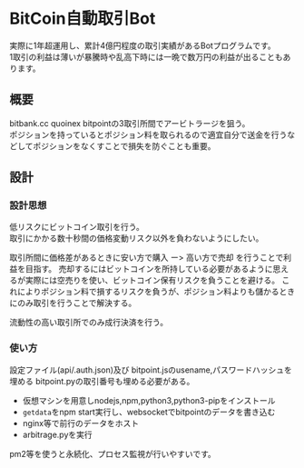 # BitCoin自動取引Bot
実際に1年超運用し、累計4億円程度の取引実績があるBotプログラムです。  
1取引の利益は薄いが暴騰時や乱高下時には一晩で数万円の利益が出ることもあります。


## 概要
bitbank.cc quoinex bitpointの3取引所間でアービトラージを狙う。  
ポジションを持っているとポジション料を取られるので適宜自分で送金を行うなどしてポジションをなくすことで損失を防ぐことも重要。


## 設計
### 設計思想
低リスクにビットコイン取引を行う。  
取引にかかる数十秒間の価格変動リスク以外を負わないようにしたい。

取引所間に価格差があるときに安い方で購入 ー> 高い方で売却 を行うことで利益を目指す。
売却するにはビットコインを所持している必要があるように思えるが実際には空売りを使い、ビットコイン保有リスクを負うことを避ける。
これによりポジション料で損するリスクを負うが、ポジション料よりも儲かるときにのみ取引を行うことで解決する。

流動性の高い取引所でのみ成行決済を行う。


### 使い方
設定ファイル(api/.auth.json)及び bitpoint.jsのusename,パスワードハッシュを埋める
bitpoint.pyの取引番号も埋める必要がある。


- 仮想マシンを用意しnodejs,npm,python3,python3-pipをインストール 
- `getdata`をnpm start実行し、websocketでbitpointのデータを書き込む
- nginx等で前行のデータをホスト
- arbitrage.pyを実行


pm2等を使うと永続化、プロセス監視が行いやすいです。